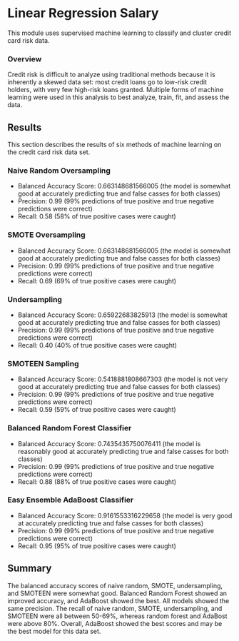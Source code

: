 # Linear Regression Salary
This module uses supervised machine learning to classify and cluster credit card risk data. 

### Overview 
Credit risk is difficult to analyze using traditional methods because it is inherently a skewed data set: most credit loans go to low-risk credit holders, with very few high-risk loans granted. Multiple forms of machine learning were used in this analysis to best analyze, train, fit, and assess the data. 

## Results
This section describes the results of six methods of machine learning on the credit card risk data set. 

### Naive Random Oversampling
* Balanced Accuracy Score: 0.663148681566005 (the model is somewhat good at accurately predicting true and false casses for both classes)
* Precision: 0.99 (99% predictions of true positive and true negative predictions were correct)
* Recall: 0.58 (58% of true positive cases were caught)


### SMOTE Oversampling
* Balanced Accuracy Score: 0.663148681566005 (the model is somewhat good at accurately predicting true and false casses for both classes)
* Precision: 0.99 (99% predictions of true positive and true negative predictions were correct)
* Recall: 0.69 (69% of true positive cases were caught)

### Undersampling
* Balanced Accuracy Score: 0.65922683825913 (the model is somewhat good at accurately predicting true and false casses for both classes)
* Precision: 0.99 (99% predictions of true positive and true negative predictions were correct)
* Recall: 0.40 (40% of true positive cases were caught)

### SMOTEEN Sampling
* Balanced Accuracy Score: 0.5418881808667303 (the model is not very good at accurately predicting true and false casses for both classes)
* Precision: 0.99 (99% predictions of true positive and true negative predictions were correct)
* Recall: 0.59 (59% of true positive cases were caught)
 
### Balanced Random Forest Classifier
* Balanced Accuracy Score: 0.7435435750076411 (the model is reasonably good at accurately predicting true and false casses for both classes)
* Precision: 0.99 (99% predictions of true positive and true negative predictions were correct)
* Recall: 0.88 (88% of true positive cases were caught)

### Easy Ensemble AdaBoost Classifier
* Balanced Accuracy Score: 0.9161553316229658 (the model is very good at accurately predicting true and false casses for both classes)
* Precision: 0.99 (99% predictions of true positive and true negative predictions were correct)
* Recall: 0.95 (95% of true positive cases were caught)

## Summary
The balanced accuracy scores of naive random, SMOTE, undersampling, and SMOTEEN were somewhat good. Balanced Random Forest showed an improved accuracy, and AdaBoost showed the best. All models showed the same precision. The recall of naive random, SMOTE, undersampling, and SMOTEEN were all between 50-69%, whereas random forest and AdaBost were above 80%. Overall, AdaBoost showed the best scores and may be the best model for this data set. 
